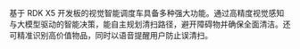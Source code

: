 基于 RDK X5 开发板的视觉智能调度车具备多种强大功能。通过高精度视觉感知与大模型驱动的智能决策，能自主规划清扫路径，避开障碍物并确保全面清洁。还可精准识别高价值物品，同时以语音提醒用户防止误清扫。
